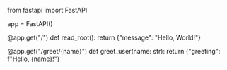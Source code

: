 from fastapi import FastAPI

app = FastAPI()

@app.get("/")
def read_root():
    return {"message": "Hello, World!"}

@app.get("/greet/{name}")
def greet_user(name: str):
    return {"greeting": f"Hello, {name}!"}

